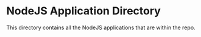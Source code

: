 # NodeJS Application Directory

This directory contains all the NodeJS applications that are within the repo.
